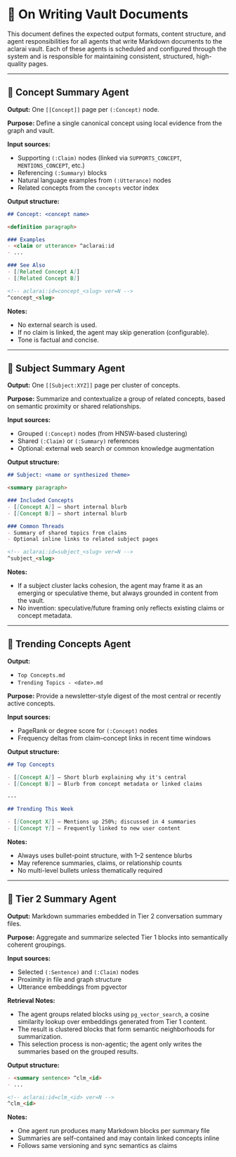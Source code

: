 # 🧠 On Writing Vault Documents

This document defines the expected output formats, content structure, and agent responsibilities for all agents that write Markdown documents to the aclarai vault. Each of these agents is scheduled and configured through the system and is responsible for maintaining consistent, structured, high-quality pages.

---

## 📘 Concept Summary Agent

**Output:** One `[[Concept]]` page per `(:Concept)` node.

**Purpose:** Define a single canonical concept using local evidence from the graph and vault.

**Input sources:**

* Supporting `(:Claim)` nodes (linked via `SUPPORTS_CONCEPT`, `MENTIONS_CONCEPT`, etc.)
* Referencing `(:Summary)` blocks
* Natural language examples from `(:Utterance)` nodes
* Related concepts from the `concepts` vector index

**Output structure:**

```markdown
## Concept: <concept name>

<definition paragraph>

### Examples
- <claim or utterance> ^aclarai:id
- ...

### See Also
- [[Related Concept A]]
- [[Related Concept B]]

<!-- aclarai:id=concept_<slug> ver=N -->
^concept_<slug>
```

**Notes:**

* No external search is used.
* If no claim is linked, the agent may skip generation (configurable).
* Tone is factual and concise.

---

## 📕 Subject Summary Agent

**Output:** One `[[Subject:XYZ]]` page per cluster of concepts.

**Purpose:** Summarize and contextualize a group of related concepts, based on semantic proximity or shared relationships.

**Input sources:**

* Grouped `(:Concept)` nodes (from HNSW-based clustering)
* Shared `(:Claim)` or `(:Summary)` references
* Optional: external web search or common knowledge augmentation

**Output structure:**

```markdown
## Subject: <name or synthesized theme>

<summary paragraph>

### Included Concepts
- [[Concept A]] — short internal blurb
- [[Concept B]] — short internal blurb

### Common Threads
- Summary of shared topics from claims
- Optional inline links to related subject pages

<!-- aclarai:id=subject_<slug> ver=N -->
^subject_<slug>
```

**Notes:**

* If a subject cluster lacks cohesion, the agent may frame it as an emerging or speculative theme, but always grounded in content from the vault.
* No invention: speculative/future framing only reflects existing claims or concept metadata.

---

## 📰 Trending Concepts Agent

**Output:**

* `Top Concepts.md`
* `Trending Topics - <date>.md`

**Purpose:** Provide a newsletter-style digest of the most central or recently active concepts.

**Input sources:**

* PageRank or degree score for `(:Concept)` nodes
* Frequency deltas from claim–concept links in recent time windows

**Output structure:**

```markdown
## Top Concepts

- [[Concept A]] — Short blurb explaining why it's central
- [[Concept B]] — Blurb from concept metadata or linked claims

---

## Trending This Week

- [[Concept X]] — Mentions up 250%; discussed in 4 summaries
- [[Concept Y]] — Frequently linked to new user content
```

**Notes:**

* Always uses bullet-point structure, with 1–2 sentence blurbs
* May reference summaries, claims, or relationship counts
* No multi-level bullets unless thematically required

---

## 📝 Tier 2 Summary Agent

**Output:** Markdown summaries embedded in Tier 2 conversation summary files.

**Purpose:** Aggregate and summarize selected Tier 1 blocks into semantically coherent groupings.

**Input sources:**

* Selected `(:Sentence)` and `(:Claim)` nodes
* Proximity in file and graph structure
* Utterance embeddings from pgvector

**Retrieval Notes:**

* The agent groups related blocks using `pg_vector_search`, a cosine similarity lookup over embeddings generated from Tier 1 content.
* The result is clustered blocks that form semantic neighborhoods for summarization.
* This selection process is non-agentic; the agent only writes the summaries based on the grouped results.

**Output structure:**

```markdown
- <summary sentence> ^clm_<id>
- ...

<!-- aclarai:id=clm_<id> ver=N -->
^clm_<id>
```

**Notes:**

* One agent run produces many Markdown blocks per summary file
* Summaries are self-contained and may contain linked concepts inline
* Follows same versioning and sync semantics as claims

